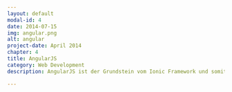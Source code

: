 ```yaml
---
layout: default
modal-id: 4
date: 2014-07-15
img: angular.png
alt: angular
project-date: April 2014
chapter: 4
title: AngularJS
category: Web Development
description: AngularJS ist der Grundstein vom Ionic Framework und somit fester Bestandteil der Technologie. Zur Entwicklung eigener Apps mit Ionic ist das Verständis von AngularJS unerlässlich. Das gleichnamige Kapitel vermittelt daher das nötige Wissen für die spätere Verwendung des Ionic Frameworks.  

---
```

